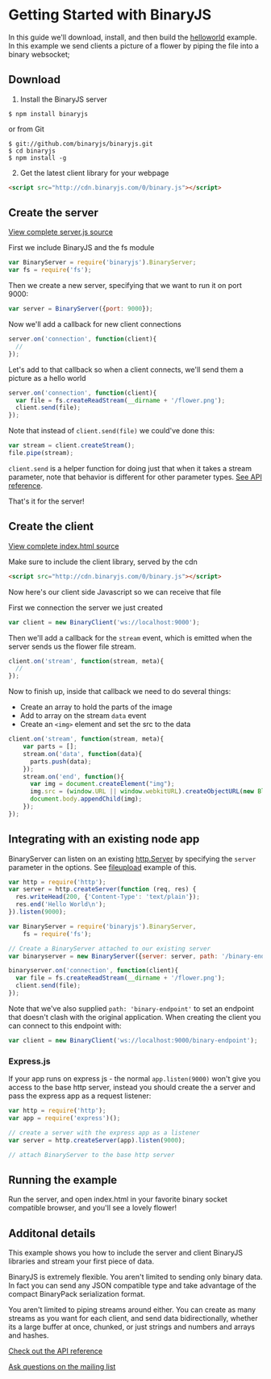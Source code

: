 # Getting Started with BinaryJS

In this guide we'll download, install, and then build the [helloworld](https://github.com/binaryjs/binaryjs/tree/master/examples/helloworld) example. In this example we send clients a picture of a flower by piping the file into a binary websocket;

## Download

1. Install the BinaryJS server

```console
$ npm install binaryjs
```
or from Git
```console
$ git://github.com/binaryjs/binaryjs.git
$ cd binaryjs 
$ npm install -g
```

2. Get the latest client library for your webpage

```html
<script src="http://cdn.binaryjs.com/0/binary.js"></script>
```

## Create the server
[View complete server.js source](https://github.com/binaryjs/binaryjs/blob/master/examples/helloworld/server.js)

First we include BinaryJS and the fs module

```js
var BinaryServer = require('binaryjs').BinaryServer;
var fs = require('fs');
```

Then we create a new server, specifying that we want to run it on port 9000:

```js
var server = BinaryServer({port: 9000});
```

Now we'll add a callback for new client connections

```js
server.on('connection', function(client){
  //
});
```

Let's add to that callback so when a client connects, we'll send them a picture as a hello world

```js
server.on('connection', function(client){	
  var file = fs.createReadStream(__dirname + '/flower.png');
  client.send(file); 
});
```

Note that instead of `client.send(file)` we could've done this:

```js
var stream = client.createStream();
file.pipe(stream);
```

`client.send` is a helper function for doing just that when it takes a stream parameter, note that behavior is different for other parameter types. [See API reference](https://github.com/binaryjs/binaryjs/blob/master/doc/api.md#clientsenddata-meta).

That's it for the server!

## Create the client
[View complete index.html source](https://github.com/binaryjs/binaryjs/blob/master/examples/helloworld/index.html)

Make sure to include the client library, served by the cdn

```html
<script src="http://cdn.binaryjs.com/0/binary.js"></script>
```

Now here's our client side Javascript so we can receive that file

First we connection the server we just created

```js
var client = new BinaryClient('ws://localhost:9000');
```

Then we'll add a callback for the `stream` event, which is emitted when the server sends us the flower file stream.

```js
client.on('stream', function(stream, meta){    
  //
});
```

Now to finish up, inside that callback we need to do several things:
* Create an array to hold the parts of the image
* Add to array on the stream `data` event
* Create an `<img>` element and set the src to the data

```js
client.on('stream', function(stream, meta){    
  	var parts = [];
	stream.on('data', function(data){
	  parts.push(data);
	});
	stream.on('end', function(){
	  var img = document.createElement("img");
	  img.src = (window.URL || window.webkitURL).createObjectURL(new Blob(parts));
	  document.body.appendChild(img);
	});
});
```

## Integrating with an existing node app
BinaryServer can listen on an existing [http.Server](http://nodejs.org/api/http.html#http_class_http_server) by specifying the `server` parameter in the options. See [fileupload](https://github.com/binaryjs/binaryjs/tree/master/examples/fileupload) example of this.

```js
var http = require('http');
var server = http.createServer(function (req, res) {
  res.writeHead(200, {'Content-Type': 'text/plain'});
  res.end('Hello World\n');
}).listen(9000);

var BinaryServer = require('binaryjs').BinaryServer,
    fs = require('fs');

// Create a BinaryServer attached to our existing server
var binaryserver = new BinaryServer({server: server, path: '/binary-endpoint'});

binaryserver.on('connection', function(client){
  var file = fs.createReadStream(__dirname + '/flower.png');
  client.send(file);
});
```

Note that we've also supplied `path: 'binary-endpoint'` to set an endpoint that doesn't clash with the original application.  When creating the client you can connect to this endpoint with:

```js
var client = new BinaryClient('ws://localhost:9000/binary-endpoint');
```

### Express.js

If your app runs on express js - the normal `app.listen(9000)` won't give you access to the base http server, instead you should create the a server and pass the express app as a request listener:

```js
var http = require('http');
var app = require('express')();

// create a server with the express app as a listener
var server = http.createServer(app).listen(9000);

// attach BinaryServer to the base http server
```


## Running the example
Run the server, and open index.html in your favorite binary socket compatible browser, and you'll see a lovely flower!

## Additonal details
This example shows you how to include the server and client BinaryJS libraries and stream your first piece of data. 

BinaryJS is extremely flexible. You aren't limited to sending only binary data. In fact you can send any JSON compatible type and take advantage of the compact BinaryPack serialization format.

You aren't limited to piping streams around either. You can create as many streams as you want for each client, and send data bidirectionally, whether its a large buffer at once, chunked, or just strings and numbers and arrays and hashes.

[Check out the API reference](https://github.com/binaryjs/binaryjs/blob/master/doc/api.md)

[Ask questions on the mailing list](http://groups.google.com/group/binaryjs-group)
